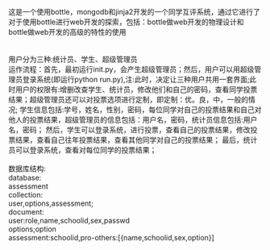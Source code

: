 这是一个使用bottle，mongodb和jinja2开发的一个同学互评系统，通过它进行了对于使用bottle进行web开发的探索，包括：bottle做web开发的物理设计和bottle做web开发的高级的特性的使用<br/>
<br/>
<br/>
用户分为三种:统计员、学生、超级管理员<br/>
运作流程：首先，最初运行init.py，会产生超级管理员；然后，用户可以用超级管理员登录系统(即运行python run.py),注:此时，决定让三种用户共用一套界面;此时用户的权限有:增删改查学生、统计员，修改他们和自己的密码，查看同学投票结果；超级管理员还可以对投票选项进行定制，即定制：优。良，中，一般的情况;
学生信息包括:学号，姓名，性别，密码，每位同学对自己的投票结果和自己对他人的投票结果，超级管理员的信息包括：用户名，密码，统计员信息包括:用户名，密码；
然后，学生可以登录系统，进行投票，查看自己的投票结果，修改投票结果，查看自己往年投票结果，查看其他同学对自己的投票结果；
最后，统计员可以登录系统，查看对每位同学的投票结果；<br/>
<br/>
数据库结构:<br/>
database:<br/>
    assessment<br/>
collection:<br/>
    user,options,assessment;<br/>
document:<br/>
    user:role,name,schoolid,sex,passwd<br/>
    options;option<br/>
    assessment:schoolid,pro-others:[{name,schoolid,sex,option}]<br/>
